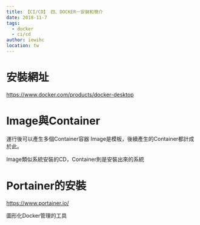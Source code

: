 ```yaml
---
title: 【CI/CD】 四、DOCKER－安裝和簡介
date: 2018-11-7
tags: 
  - docker
  - ci/cd
author: iewihc
location: tw  
---
```


# 安裝網址

https://www.docker.com/products/docker-desktop


# Image與Container
  運行後可以產生多個Container容器
  Image是模板，後續產生的Container都計成於此。

  Image類似系統安裝的CD，Container則是安裝出來的系統

# Portainer的安裝

https://www.portainer.io/

圖形化Docker管理的工具
